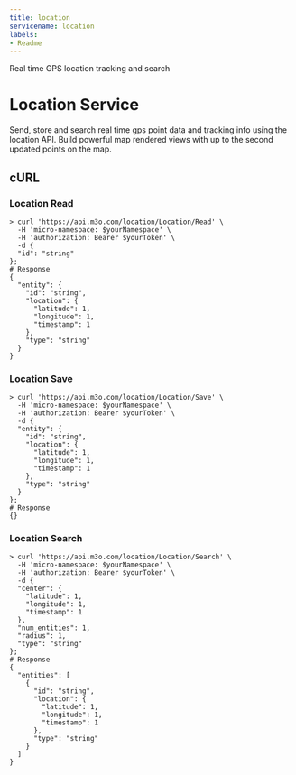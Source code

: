 ```yaml
---
title: location
servicename: location
labels: 
- Readme
---
```

Real time GPS location tracking and search

# Location Service

Send, store and search real time gps point data and tracking info using the location API. 
Build powerful map rendered views with up to the second updated points on the map.


## cURL


### Location Read
<!-- We use the request body description here as endpoint descriptions are not
being lifted correctly from the proto by the openapi spec generator -->

```shell
> curl 'https://api.m3o.com/location/Location/Read' \
  -H 'micro-namespace: $yourNamespace' \
  -H 'authorization: Bearer $yourToken' \
  -d {
  "id": "string"
};
# Response
{
  "entity": {
    "id": "string",
    "location": {
      "latitude": 1,
      "longitude": 1,
      "timestamp": 1
    },
    "type": "string"
  }
}
```


### Location Save
<!-- We use the request body description here as endpoint descriptions are not
being lifted correctly from the proto by the openapi spec generator -->

```shell
> curl 'https://api.m3o.com/location/Location/Save' \
  -H 'micro-namespace: $yourNamespace' \
  -H 'authorization: Bearer $yourToken' \
  -d {
  "entity": {
    "id": "string",
    "location": {
      "latitude": 1,
      "longitude": 1,
      "timestamp": 1
    },
    "type": "string"
  }
};
# Response
{}
```


### Location Search
<!-- We use the request body description here as endpoint descriptions are not
being lifted correctly from the proto by the openapi spec generator -->

```shell
> curl 'https://api.m3o.com/location/Location/Search' \
  -H 'micro-namespace: $yourNamespace' \
  -H 'authorization: Bearer $yourToken' \
  -d {
  "center": {
    "latitude": 1,
    "longitude": 1,
    "timestamp": 1
  },
  "num_entities": 1,
  "radius": 1,
  "type": "string"
};
# Response
{
  "entities": [
    {
      "id": "string",
      "location": {
        "latitude": 1,
        "longitude": 1,
        "timestamp": 1
      },
      "type": "string"
    }
  ]
}
```


